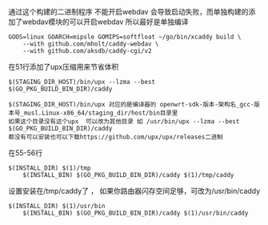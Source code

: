 通过这个构建的二进制程序 不能开启webdav  会导致启动失败，而单独构建的添加了webdav模块的可以开启webdav
所以最好是单独编译
```shell
GOOS=linux GOARCH=mipsle GOMIPS=softfloat ~/go/bin/xcaddy build \
    --with github.com/mholt/caddy-webdav \
    --with github.com/aksdb/caddy-cgi/v2
```

在51行添加了upx压缩用来节省体积
```shell
$(STAGING_DIR_HOST)/bin/upx --lzma --best $(GO_PKG_BUILD_BIN_DIR)/caddy

$(STAGING_DIR_HOST)/bin/upx 对应的是编译器的 openwrt-sdk-版本-架构名_gcc-版本号_musl.Linux-x86_64/staging_dir/host/bin目录里 
如果这个目录没有这个upx  可以改为其他目录 如 /usr/bin/upx --lzma --best $(GO_PKG_BUILD_BIN_DIR)/caddy
都没有可以安装也可以下载https://github.com/upx/upx/releases二进制
```

在55-56行 
```shell
$(INSTALL_DIR) $(1)/tmp
	$(INSTALL_BIN) $(GO_PKG_BUILD_BIN_DIR)/caddy $(1)/tmp/caddy
```

设置安装在/tmp/caddy了 ， 如果你路由器闪存空间足够，可改为/usr/bin/caddy
```shell
$(INSTALL_DIR) $(1)/usr/bin
	$(INSTALL_BIN) $(GO_PKG_BUILD_BIN_DIR)/caddy $(1)/usr/bin/caddy
```
